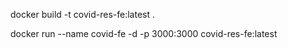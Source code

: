docker build -t covid-res-fe:latest .

docker run --name covid-fe -d -p 3000:3000 covid-res-fe:latest
